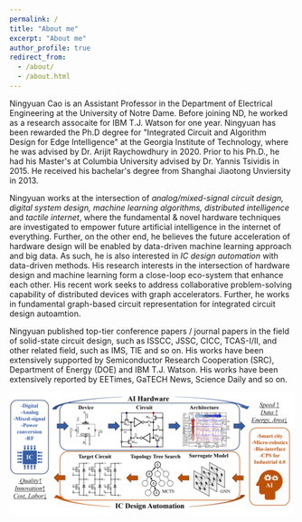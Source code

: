 ```yaml
---
permalink: /
title: "About me"
excerpt: "About me"
author_profile: true
redirect_from: 
  - /about/
  - /about.html
---
```


Ningyuan Cao is an Assistant Professor in the Department of Electrical Engineering at the University of Notre Dame. Before joining ND, he worked as a research assocaite for IBM T.J. Watson for one year. Ningyuan has been rewarded the Ph.D degree for "Integrated Circuit and Algorithm Design for Edge Intelligence" at the Georgia Institute of Technology, where he was advised by Dr. Arijit Raychowdhury in 2020. Prior to his Ph.D., he had his Master's at Columbia University advised by Dr. Yannis Tsividis in 2015. He received his bachelar's degree from Shanghai Jiaotong Unviersity in 2013.

Ningyuan works at the intersection of _analog/mixed-signal circuit design, digital system design, machine learning algorithms, distributed intelligence_ and _tactile internet_, where the fundamental & novel hardware techniques are investigated to empower future artificial intelligence in the internet of everything. Further, on the other end, he believes the future acceleration of hardware design will be enabled by data-driven machine learning approach and big data. As such, he is also interested in _IC design automation_ with data-driven methods. His research interests in the intersection of hardware design and machine learning form a close-loop eco-system that enhance each other. His recent work seeks to address collaborative problem-solving capability of distributed devices with graph accelerators. Further, he works in fundamental graph-based circuit representation for integrated circuit design autoamtion.

Ningyuan published top-tier conference papers / journal papers in the field of solid-state circuit design, such as ISSCC, JSSC, CICC, TCAS-I/II, and other related field, such as IMS, TIE and so on. His works have been extensively supported by Semiconductor Research Cooperation (SRC), Department of Energy (DOE) and IBM T.J. Watson. His works have been extensively reported by EETimes, GaTECH News, Science Daily and so on.

![Editing a motivation file](/images/motivation.png)

